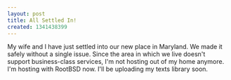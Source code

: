 ```yaml
---
layout: post
title: All Settled In!
created: 1341438399
---
```

My wife and I have just settled into our new place in Maryland. We made it safely without a single issue. Since the area in which we live doesn't support business-class services, I'm not hosting out of my home anymore. I'm hosting with RootBSD now. I'll be uploading my texts library soon.
